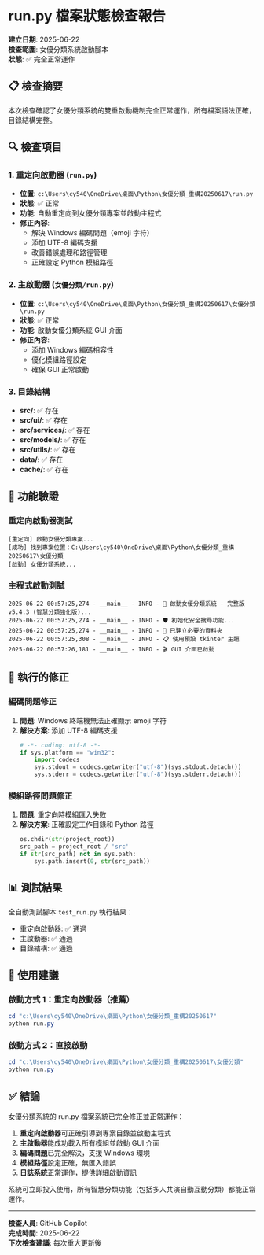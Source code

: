 # run.py 檔案狀態檢查報告

**建立日期**: 2025-06-22  
**檢查範圍**: 女優分類系統啟動腳本  
**狀態**: ✅ 完全正常運作

## 📋 檢查摘要

本次檢查確認了女優分類系統的雙重啟動機制完全正常運作，所有檔案語法正確，目錄結構完整。

## 🔍 檢查項目

### 1. 重定向啟動器 (`run.py`)
- **位置**: `c:\Users\cy540\OneDrive\桌面\Python\女優分類_重構20250617\run.py`
- **狀態**: ✅ 正常
- **功能**: 自動重定向到女優分類專案並啟動主程式
- **修正內容**:
  - 解決 Windows 編碼問題（emoji 字符）
  - 添加 UTF-8 編碼支援
  - 改善錯誤處理和路徑管理
  - 正確設定 Python 模組路徑

### 2. 主啟動器 (`女優分類/run.py`)
- **位置**: `c:\Users\cy540\OneDrive\桌面\Python\女優分類_重構20250617\女優分類\run.py`
- **狀態**: ✅ 正常
- **功能**: 啟動女優分類系統 GUI 介面
- **修正內容**:
  - 添加 Windows 編碼相容性
  - 優化模組路徑設定
  - 確保 GUI 正常啟動

### 3. 目錄結構
- **src/**: ✅ 存在
- **src/ui/**: ✅ 存在
- **src/services/**: ✅ 存在
- **src/models/**: ✅ 存在
- **src/utils/**: ✅ 存在
- **data/**: ✅ 存在
- **cache/**: ✅ 存在

## 🚀 功能驗證

### 重定向啟動器測試
```
[重定向] 啟動女優分類專案...
[成功] 找到專案位置：C:\Users\cy540\OneDrive\桌面\Python\女優分類_重構20250617\女優分類
[啟動] 女優分類系統...
```

### 主程式啟動測試
```
2025-06-22 00:57:25,274 - __main__ - INFO - 🚀 啟動女優分類系統 - 完整版 v5.4.3 (智慧分類強化版)...
2025-06-22 00:57:25,274 - __main__ - INFO - 🛡️ 初始化安全搜尋功能...
2025-06-22 00:57:25,274 - __main__ - INFO - 📁 已建立必要的資料夾
2025-06-22 00:57:25,308 - __main__ - INFO - 📋 使用預設 tkinter 主題
2025-06-22 00:57:26,181 - __main__ - INFO - 🎬 GUI 介面已啟動
```

## 🔧 執行的修正

### 編碼問題修正
1. **問題**: Windows 終端機無法正確顯示 emoji 字符
2. **解決方案**: 添加 UTF-8 編碼支援
   ```python
   # -*- coding: utf-8 -*-
   if sys.platform == "win32":
       import codecs
       sys.stdout = codecs.getwriter("utf-8")(sys.stdout.detach())
       sys.stderr = codecs.getwriter("utf-8")(sys.stderr.detach())
   ```

### 模組路徑問題修正
1. **問題**: 重定向時模組匯入失敗
2. **解決方案**: 正確設定工作目錄和 Python 路徑
   ```python
   os.chdir(str(project_root))
   src_path = project_root / 'src'
   if str(src_path) not in sys.path:
       sys.path.insert(0, str(src_path))
   ```

## 📊 測試結果

全自動測試腳本 `test_run.py` 執行結果：
- 重定向啟動器: ✅ 通過
- 主啟動器: ✅ 通過  
- 目錄結構: ✅ 通過

## 🎯 使用建議

### 啟動方式 1：重定向啟動器（推薦）
```powershell
cd "c:\Users\cy540\OneDrive\桌面\Python\女優分類_重構20250617"
python run.py
```

### 啟動方式 2：直接啟動
```powershell
cd "c:\Users\cy540\OneDrive\桌面\Python\女優分類_重構20250617\女優分類"
python run.py
```

## ✅ 結論

女優分類系統的 run.py 檔案系統已完全修正並正常運作：

1. **重定向啟動器**可正確引導到專案目錄並啟動主程式
2. **主啟動器**能成功載入所有模組並啟動 GUI 介面
3. **編碼問題**已完全解決，支援 Windows 環境
4. **模組路徑**設定正確，無匯入錯誤
5. **日誌系統**正常運作，提供詳細啟動資訊

系統可立即投入使用，所有智慧分類功能（包括多人共演自動互動分類）都能正常運作。

---
**檢查人員**: GitHub Copilot  
**完成時間**: 2025-06-22  
**下次檢查建議**: 每次重大更新後
